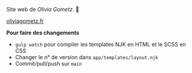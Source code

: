 Site web de *Olivia Gometz*. 👑

[oliviagometz.fr](https://oliviagometz.fr/)

**Pour faire des changements**

- `gulp watch` pour compiler les templates NJK en HTML et le SCSS en CSS
- Changer le n° de version dans `app/templates/layout.njk`
- Commit/pull/push sur `main`